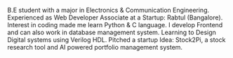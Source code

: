 B.E student with a major in Electronics & Communication Engineering. 
Experienced as Web Developer Associate at a Startup: Rabtul (Bangalore). 
Interest in coding made me learn Python & C language.
I develop Frontend and can also work in database management system.
Learning to Design Digital systems using Verilog HDL. Pitched a startup Idea: Stock2Pi, a stock research tool and AI powered portfolio management system.

